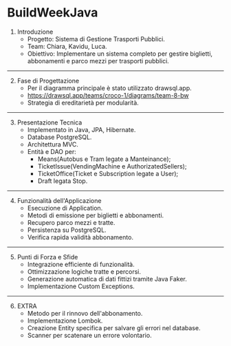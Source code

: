 # BuildWeekJava

1. Introduzione
   * Progetto: Sistema di Gestione Trasporti Pubblici.
   * Team: Chiara, Kavidu, Luca.
   * Obiettivo: Implementare un sistema completo per gestire biglietti, abbonamenti e parco mezzi per trasporti pubblici.
----------------------------------------------------------------------------------------------------------------
2. Fase di Progettazione
   * Per il diagramma principale è stato utilizzato drawsql.app.
   * https://drawsql.app/teams/croco-1/diagrams/team-8-bw
   * Strategia di ereditarietà per modularità.
----------------------------------------------------------------------------------------------------------------
3. Presentazione Tecnica
   * Implementato in Java, JPA, Hibernate.
   * Database PostgreSQL.
   * Architettura MVC.
   * Entità e DAO per:
     * Means(Autobus e Tram legate a Manteinance);
     * TicketIssue(VendingMachine e AuthorizatedSellers);
     * TicketOffice(Ticket e Subscription legate a User);
     * Draft legata Stop.
----------------------------------------------------------------------------------------------------------------
4. Funzionalità dell'Applicazione
   * Esecuzione di Application.
   * Metodi di emissione per biglietti e abbonamenti.
   * Recupero parco mezzi e tratte.
   * Persistenza su PostgreSQL.
   * Verifica rapida validità abbonamento.
----------------------------------------------------------------------------------------------------------------
5. Punti di Forza e Sfide
   * Integrazione efficiente di funzionalità.
   * Ottimizzazione logiche tratte e percorsi.
   * Generazione automatica di dati fittizi tramite Java Faker.
   * Implementazione Custom Exceptions.
----------------------------------------------------------------------------------------------------------------
6. EXTRA
    * Metodo per il rinnovo dell'abbonamento.
    * Implementazione Lombok.
    * Creazione Entity specifica per salvare gli errori nel database.
    * Scanner per scatenare un errore volontario.
 
